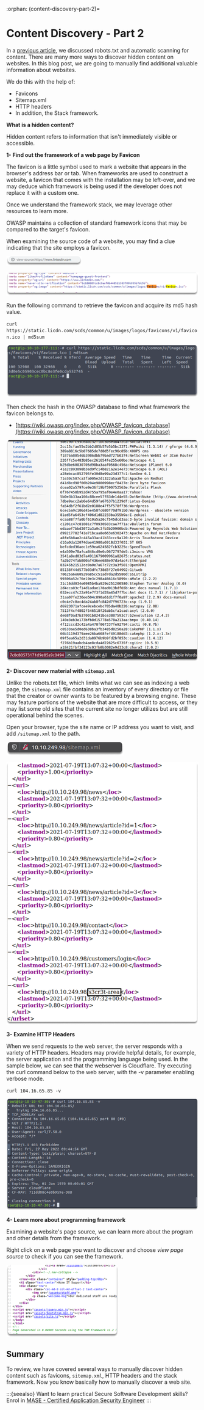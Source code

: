 :orphan:
(content-discovery-part-2)=

# Content Discovery - Part 2

In a [previous article](content-discovery-part-1), we discussed robots.txt and automatic scanning for content. There are many more ways to discover hidden content on websites. In this blog post, we are going to manually find additional valuable information about websites.

We do this with the help of:

- Favicons
- Sitemap.xml
- HTTP headers
- In addition, the Stack framework.

**What is a hidden content?**

Hidden content refers to information that isn't immediately visible or accessible.

**1- Find out the framework of a web page by Favicon**

The favicon is a little symbol used to mark a website that appears in the browser's address bar or tab. When frameworks are used to construct a website, a favicon that comes with the installation may be left-over, and we may deduce which framework is being used if the developer does not replace it with a custom one.

Once we understand the framework stack, we may leverage other resources to learn more.

OWASP maintains a collection of standard framework icons that may be compared to the target's favicon.

When examining the source code of a website, you may find a clue indicating that the site employs a favicon.

![manual content discovery](images/manual-content-discovery-2.png)

![manual content discovery](images/manual-content-discovery-3.png)

Run the following command to retrieve the favicon and acquire its md5 hash value.

`curl https://static.licdn.com/scds/common/u/images/logos/favicons/v1/favicon.ico | md5sum`

![manual content discovery](images/manual-content-discovery-4.png)

Then check the hash in the OWASP database to find what framework the favicon belongs to.

- [https://wiki.owasp.org/index.php/OWASP_favicon_database](https://wiki.owasp.org/index.php/OWASP_favicon_database)

![manual content discovery](images/manual-content-discovery-7.png)

**2- Discover new material with `sitemap.xml`**

Unlike the robots.txt file, which limits what we can see as indexing a web page, the `sitemap.xml` file contains an inventory of every directory or file that the creator or owner wants to be featured by a browsing engine. These may feature portions of the website that are more difficult to access, or they may list some old sites that the current site no longer utilizes but are still operational behind the scenes.

Open your browser, type the site name or IP address you want to visit, and add `/sitemap.xml` to the path.

![manual content discovery](images/manual-content-discovery-8.png)

![manual content discovery](images/manual-content-discovery-9.png)

**3- Examine HTTP Headers**

When we send requests to the web server, the server responds with a variety of HTTP headers. Headers may provide helpful details, for example, the server application and the programming language being used. In the sample below, we can see that the webserver is Cloudflare. Try executing the curl command below to the web server, with the -v parameter enabling verbose mode.

`curl 104.16.65.85 -v`

![manual content discovery](images/manual-content-discovery-14.png)

**4- Learn more about programming framework**

Examining a website's page source, we can learn more about the program and other details from the framework.

Right click on a web page you want to discover and choose _view page source_ to check if you can see the framework.

![manual content discovery](images/manual-content-discovery-13.png)

## Summary

To review, we have covered several ways to manually discover hidden content such as favicons, `sitemap.xml`, HTTP headers and the stack framework. Now you know basically how to manually discover a web site.

:::{seealso}
Want to learn practical Secure Software Development skills? Enrol in [MASE - Certified Application Security Engineer](https://www.mosse-institute.com/certifications/mase-certified-application-security-engineer.html)
:::
